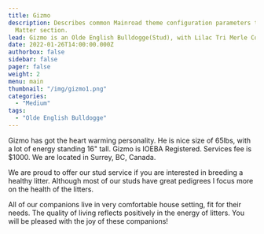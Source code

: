 ```yaml
---
title: Gizmo
description: Describes common Mainroad theme configuration parameters that can be adjusted via config file or via Front
  Matter section.
lead: Gizmo is an Olde English Bulldogge(Stud), with Lilac Tri Merle Coat, bright blue eyes.
date: 2022-01-26T14:00:00.000Z
authorbox: false
sidebar: false
pager: false
weight: 2
menu: main
thumbnail: "/img/gizmo1.png"
categories:
  - "Medium"
tags:
  - "Olde English Bulldogge"
---
```

Gizmo has got the heart warming personality. He is nice size of 65lbs, with a lot of energy standing 16" tall. Gizmo is IOEBA Registered. Services fee is $1000. We are located in Surrey, BC, Canada.

We are proud to offer our stud service if you are interested in breeding a healthy litter. Although most of our studs have great pedigrees I focus more on the health of the litters. 

All of our companions live in very comfortable house setting, fit for their needs. The quality of living reflects positively in the energy of litters. You will be pleased with the joy of these companions!